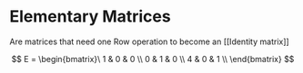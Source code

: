 # Elementary Matrices
Are matrices that need one Row operation to become an [[Identity matrix]]

$$
E = \begin{bmatrix}\
	1 & 0 & 0 \\
	0 & 1 & 0 \\
	4 & 0 & 1 \\
\end{bmatrix}
$$